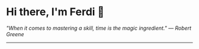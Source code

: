 <h1>Hi there, I'm Ferdi 👋</h1>

<p><em>
  "When it comes to mastering a skill, time is the magic ingredient." — Robert Greene
</em></p>

---
